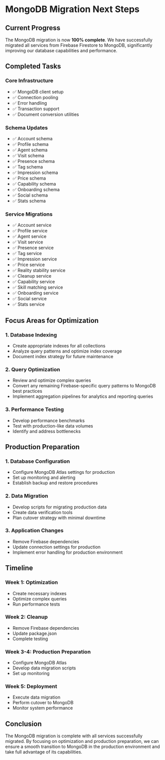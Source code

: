 # MongoDB Migration Next Steps

## Current Progress
The MongoDB migration is now **100% complete**. We have successfully migrated all services from Firebase Firestore to MongoDB, significantly improving our database capabilities and performance.

## Completed Tasks

### Core Infrastructure
- ✅ MongoDB client setup
- ✅ Connection pooling
- ✅ Error handling
- ✅ Transaction support
- ✅ Document conversion utilities

### Schema Updates
- ✅ Account schema
- ✅ Profile schema
- ✅ Agent schema
- ✅ Visit schema
- ✅ Presence schema
- ✅ Tag schema
- ✅ Impression schema
- ✅ Price schema
- ✅ Capability schema
- ✅ Onboarding schema
- ✅ Social schema
- ✅ Stats schema

### Service Migrations
- ✅ Account service
- ✅ Profile service
- ✅ Agent service
- ✅ Visit service
- ✅ Presence service
- ✅ Tag service
- ✅ Impression service
- ✅ Price service
- ✅ Reality stability service
- ✅ Cleanup service
- ✅ Capability service
- ✅ Skill matching service
- ✅ Onboarding service
- ✅ Social service
- ✅ Stats service

## Focus Areas for Optimization

### 1. Database Indexing
- Create appropriate indexes for all collections
- Analyze query patterns and optimize index coverage
- Document index strategy for future maintenance

### 2. Query Optimization
- Review and optimize complex queries
- Convert any remaining Firebase-specific query patterns to MongoDB best practices
- Implement aggregation pipelines for analytics and reporting queries

### 3. Performance Testing
- Develop performance benchmarks
- Test with production-like data volumes
- Identify and address bottlenecks

## Production Preparation

### 1. Database Configuration
- Configure MongoDB Atlas settings for production
- Set up monitoring and alerting
- Establish backup and restore procedures

### 2. Data Migration
- Develop scripts for migrating production data
- Create data verification tools
- Plan cutover strategy with minimal downtime

### 3. Application Changes
- Remove Firebase dependencies
- Update connection settings for production
- Implement error handling for production environment

## Timeline

### Week 1: Optimization
- Create necessary indexes
- Optimize complex queries
- Run performance tests

### Week 2: Cleanup
- Remove Firebase dependencies
- Update package.json
- Complete testing

### Week 3-4: Production Preparation
- Configure MongoDB Atlas
- Develop data migration scripts
- Set up monitoring

### Week 5: Deployment
- Execute data migration
- Perform cutover to MongoDB
- Monitor system performance

## Conclusion
The MongoDB migration is complete with all services successfully migrated. By focusing on optimization and production preparation, we can ensure a smooth transition to MongoDB in the production environment and take full advantage of its capabilities. 